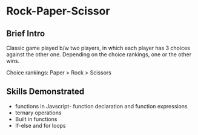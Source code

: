 # Rock-Paper-Scissor

## Brief Intro
Classic game played b/w two players, in which each player has 3 choices against the other one. Depending on the choice rankings, one or the other wins.

Choice rankings:
Paper > Rock > Scissors

## Skills Demonstrated
- functions in Javscript- function declaration and function expressions
- ternary operations
- Built in functions
- If-else and for loops
